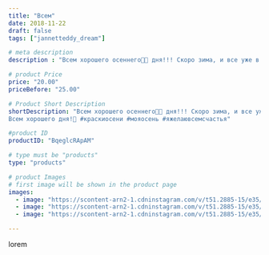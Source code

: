 ```yaml
---
title: "Всем"
date: 2018-11-22
draft: false
tags: ["jannetteddy_dream"]

# meta description
description : "Всем хорошего осеннего🍁🍂 дня!!! Скоро зима, и все уже в предвкушении новогодних праздников! Но все же пока ещё осень!! Я люблю осень, её очарование, её романтич"

# product Price
price: "20.00"
priceBefore: "25.00"

# Product Short Description
shortDescription: "Всем хорошего осеннего🍁🍂 дня!!! Скоро зима, и все уже в предвкушении новогодних праздников! Но все же пока ещё осень!! Я люблю осень, её очарование, её романтичность , её краски! Почему//-то осенью у меня появляются новые идеи, появляется вдохновение и творческий подъем! ✨
Всем хорошего дня!🤗 #краскиосени #мояосень #яжелаювсемсчастья"

#product ID
productID: "BqeglcRApAM"

# type must be "products"
type: "products"

# product Images
# first image will be shown in the product page
images:
  - image: "https://scontent-arn2-1.cdninstagram.com/v/t51.2885-15/e35/45364181_143886656586186_8286707918358389248_n.jpg?_nc_ht=scontent-arn2-1.cdninstagram.com&_nc_cat=106&_nc_ohc=J-4Ec2Hi6vYAX--vaze&se=7&tp=1&oh=83dccc23148eafbeed848e02a0e844f4&oe=605A81B2&ig_cache_key=MTkxODEwMzMzNDc5NjI4MzY5OQ%3D%3D.2"
  - image: "https://scontent-arn2-1.cdninstagram.com/v/t51.2885-15/e35/45265635_573217209800193_949696959954787752_n.jpg?_nc_ht=scontent-arn2-1.cdninstagram.com&_nc_cat=109&_nc_ohc=5XzB4Qy9jtoAX_-KznZ&se=7&tp=1&oh=bb5483f4d0ee838e7e39a9cfdcb04cd7&oe=605BA8FE&ig_cache_key=MTkxODEwMzMzODA2NzgzNzY5OA%3D%3D.2"
  - image: "https://scontent-arn2-1.cdninstagram.com/v/t51.2885-15/e35/44810867_560962537686843_4154489990661090771_n.jpg?_nc_ht=scontent-arn2-1.cdninstagram.com&_nc_cat=103&_nc_ohc=nNVCOZQk-HYAX87tDrL&se=7&tp=1&oh=71efe25f628048ca1a813fc649e1ed53&oe=605DA596&ig_cache_key=MTkxODEwMzMzODAzNDMyNjc4Ng%3D%3D.2"

---
```

lorem
